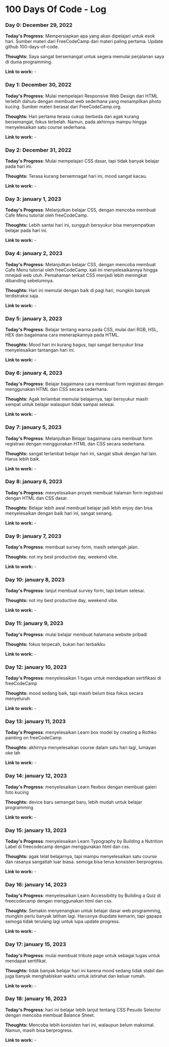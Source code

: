 # 100 Days Of Code - Log

### Day 0: December 29, 2022 

**Today's Progress**: Mempersiapkan apa yang akan dipelajari untuk esok hari. Sumber materi dari FreeCodeCamp dari materi paling pertama. Update github 100-days-of-code.

**Thoughts:** Saya sangat bersemangat untuk segera memulai perjalanan saya di dunia programming.

**Link to work:** -

### Day 1: December 30, 2022 

**Today's Progress**: Mulai mempelajari Responsive Web Design dari HTML terlebih dahulu dengan membuat web sederhana yang menampilkan photo kucing. Sumber materi berasal dari FreeCodeCamp.org.

**Thoughts:** Hari pertama terasa cukup berbeda dan agak kurang bersemangat, fokus terbelah. Namun, pada akhirnya mampu hingga menyelesaikan satu course sederhana.

**Link to work:** -

### Day 2: December 31, 2022 

**Today's Progress**: Mulai mempelajari CSS dasar, tapi tidak banyak belajar pada hari ini.

**Thoughts:** Terasa kurang bersemnagat hari ini, mood sangat kacau.

**Link to work:** -

### Day 3: january 1, 2023 

**Today's Progress**: Melanjutkan belajar CSS, dengan mencoba membuat Cafe Menu tutorial oleh freeCodeCamp.

**Thoughts:** Lebih santai hari ini, sungguh bersyukur bisa menyempatkan belajar pada hari ini.

**Link to work:** -

### Day 4: january 2, 2023 

**Today's Progress**: Melanjutkan belajar CSS, dengan mencoba membuat Cafe Menu tutorial oleh freeCodeCamp. kali ini menyelesaikannya hingga mnejadi web utuh. Pemahaman terkait CSS menjadi lebih meningkat dibanding sebelumnya.

**Thoughts:** Hari ini memulai dengan baik di pagi hari, mungkin banyak terdistraksi saja.

**Link to work:** -

### Day 5: january 3, 2023 

**Today's Progress**: Belajar tentang warna pada CSS, mulai dari RGB, HSL, HEX dan bagaimana cara menerapkannya pada HTML.

**Thoughts:** Mood hari ini kurang bagus, tapi sangat bersyukur bisa menyelesaikan tantangan hari ini.

**Link to work:** -

### Day 6: january 4, 2023 

**Today's Progress**: Belajar bagaimana cara membuat form registrasi dengan menggunakan HTML dan CSS secara sederhana.

**Thoughts:** Agak terlambat memulai belajarnya, tapi bersyukur masih sempat untuk belajar walaupun tidak sampai selesai.

**Link to work:** -

### Day 7: january 5, 2023 

**Today's Progress**: Melanjutkan Belajar bagaimana cara membuat form registrasi dengan menggunakan HTML dan CSS secara sederhana.

**Thoughts:** sangat terlambat belajar hari ini, sangat sibuk dengan hal lain. Harus lebih baik.

**Link to work:** -

### Day 8: january 6, 2023 

**Today's Progress**: menyelesaikan proyek membuat halaman form registrasi dengan HTML dan CSS dasar.

**Thoughts:** Belajar lebih awal membuat belajar jadi lebih enjoy dan bisa menyelesaikan dengan baik hari ini, sangat senang.

**Link to work:** -

### Day 9: january 7, 2023 

**Today's Progress**: membuat survey form, masih setengah jalan.

**Thoughts:** not my best productive day, weekend vibe.

**Link to work:** -

### Day 10: january 8, 2023 

**Today's Progress**: lanjut membuat survey form, tapi belum selesai.

**Thoughts:** not my best productive day, weekend vibe.

**Link to work:** -

### Day 11: january 9, 2023 

**Today's Progress**: mulai belajar membuat halamana website pribadi

**Thoughts:** fokus terpecah, bukan hari terbaikku

**Link to work:** -

### Day 12: january 10, 2023 

**Today's Progress**: menyelesaikan 1 tugas untuk mendapatkan sertifikasi di freeCodeCamp

**Thoughts:** mood sedang baik, tapi masih belum bisa fokus secara menyeluruh

**Link to work:** -

### Day 13: january 11, 2023 

**Today's Progress**: menyelesaikan Learn box model by creating a Rothko painting on freeCodeCamp

**Thoughts:** akhirnya menyelesaikan course dalam satu hari lagi, lumayan oke lah

**Link to work:** -

### Day 14: january 12, 2023 

**Today's Progress**: menyelesaikan Learn flexbox dengan membuat galeri foto kucing

**Thoughts:** device baru semangat baru, lebih mudah untuk belajar programming

**Link to work:** -

### Day 15: january 13, 2023 

**Today's Progress**: menyelesaikan Learn Typography by Building a Nutrition Label di freecodecamp dengan menggunakan html dan css.

**Thoughts:** agak telat belajarnya, tapi mampu menyelesaikan satu course dan rasanya sangatlah luar biasa. semoga bisa terus konsisten berprogress.

**Link to work:** -

### Day 16: january 14, 2023 

**Today's Progress**: menyelesaikan Learn Accessibility by Building a Quiz di freecodecamp dengan menggunakan html dan css.

**Thoughts:** Semakin menyenangkan untuk belajar dasar web programming, mungkin perlu banyak latihan lagi. Harusnya diupdate kemarin, tapi gapapa semoga tidak terulang lagi untuk lupa update progress.

**Link to work:** -

### Day 17: january 15, 2023 

**Today's Progress**: mulai membuat tribute page untuk sebagai tugas untuk mendapat sertifikat.

**Thoughts:** tidak banyak belajar hari ini karena mood sedang tidak stabil dan juga banyak menghabiskan waktu untuk istirahat dan keluar rumah.

**Link to work:** -

### Day 18: january 16, 2023 

**Today's Progress**: hari ini belajar lebih lanjut tentang CSS Pesudo Selector dengan mencoba membuat Balance Sheet.

**Thoughts:** Mencoba lebih konsisten hari ini, walaupun belum maksimal. Namun, masih bisa berprogress.

**Link to work:** -

